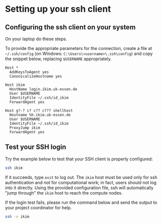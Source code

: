 # Setting up your ssh client

## Configuring the ssh client on your system

On your laptop do these steps.

To provide the appropriate parameters for the connection, create a file at `~/.ssh/config` (on Windows: `C:\Users\<username>\.ssh\config`) and copy the snippet below, replacing `$USERNAME` appropriately.

```ssh
Host *
  AddKeysToAgent yes
  CanonicalizeHostname yes

Host ikim
  HostName login.ikim.uk-essen.de
  User $USERNAME
  IdentityFile ~/.ssh/id_ikim
  ForwardAgent yes

Host g?-? c? c?? c??? shellhost
  Hostname %h.ikim.uk-essen.de
  User $USERNAME
  IdentityFile ~/.ssh/id_ikim
  ProxyJump ikim
  ForwardAgent yes
```

## Test your SSH login

Try the example below to test that your SSH client is properly configured:

```sh
ssh ikim
```

If it succeeds, type `exit` to log out. The `ikim` host must be used only for ssh authentication and _not_ for computational work; in fact, users should not log into it directly. Using the provided configuration file, ssh will automatically "jump through" the `ikim` host to reach the compute nodes.

If the login test fails, please run the command below and send the output to your project coordinator for help.

```sh
ssh -v ikim
```
